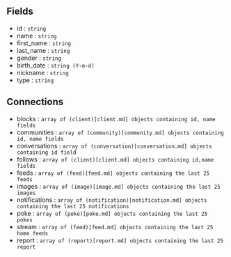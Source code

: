 Fields
-------
* id : `string`
* name : `string`
* first_name : `string`
* last_name : `string`
* gender : `string`
* birth_date : `string (Y-m-d)` 
* nickname : `string`
* type : `string`

Connections
------------
* blocks : `array of (client)[client.md] objects containing id, name fields`
* communities : `array of (community)[community.md] objects containing id, name fields`
* conversations : `array of (conversation)[conversation.md] objects containing id field`
* follows : `array of (client)[client.md] objects containing id,name fields`
* feeds : `array of (feed)[feed.md] objects containing the last 25 feeds`
* images : `array of (image)[image.md] objects containing the last 25 images`
* notifications : `array of (notification)[notification.md] objects containing the last 25 notifications`
* poke : `array of (poke)[poke.md] objects containing the last 25 pokes`
* stream : `array of (feed)[feed.md] objects containing the last 25 home feeds`
* report : `array of (report)[report.md] objects containing the last 25 report`

